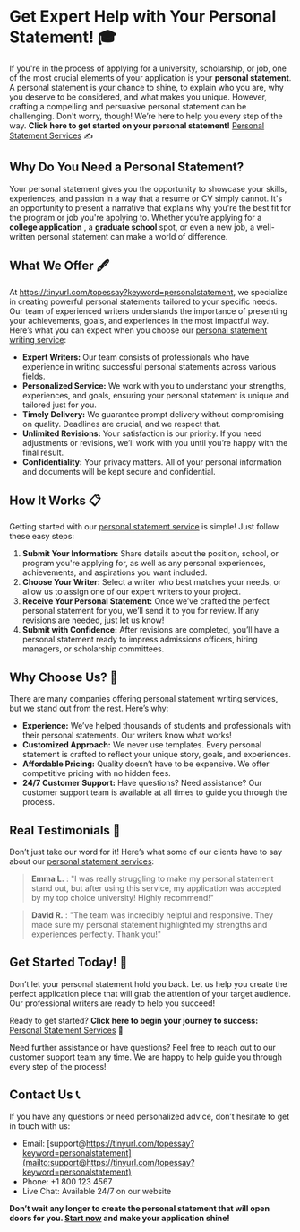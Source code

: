 # Get Expert Help with Your Personal Statement! 🎓

If you're in the process of applying for a university, scholarship, or job, one of the most crucial elements of your application is your **personal statement**. A personal statement is your chance to shine, to explain who you are, why you deserve to be considered, and what makes you unique. However, crafting a compelling and persuasive personal statement can be challenging. Don't worry, though! We’re here to help you every step of the way. **Click here to get started on your personal statement!** [Personal Statement Services](https://tinyurl.com/topessay?keyword=personalstatement) ✍️

## Why Do You Need a Personal Statement?

Your personal statement gives you the opportunity to showcase your skills, experiences, and passion in a way that a resume or CV simply cannot. It's an opportunity to present a narrative that explains why you're the best fit for the program or job you're applying to. Whether you're applying for a **college application** , a **graduate school** spot, or even a new job, a well-written personal statement can make a world of difference.

## What We Offer 🖋️

At https://tinyurl.com/topessay?keyword=personalstatement, we specialize in creating powerful personal statements tailored to your specific needs. Our team of experienced writers understands the importance of presenting your achievements, goals, and experiences in the most impactful way. Here’s what you can expect when you choose our [personal statement writing service](https://tinyurl.com/topessay?keyword=personalstatement):

- **Expert Writers:** Our team consists of professionals who have experience in writing successful personal statements across various fields.
- **Personalized Service:** We work with you to understand your strengths, experiences, and goals, ensuring your personal statement is unique and tailored just for you.
- **Timely Delivery:** We guarantee prompt delivery without compromising on quality. Deadlines are crucial, and we respect that.
- **Unlimited Revisions:** Your satisfaction is our priority. If you need adjustments or revisions, we’ll work with you until you’re happy with the final result.
- **Confidentiality:** Your privacy matters. All of your personal information and documents will be kept secure and confidential.

## How It Works 📋

Getting started with our [personal statement service](https://tinyurl.com/topessay?keyword=personalstatement) is simple! Just follow these easy steps:

1. **Submit Your Information:** Share details about the position, school, or program you're applying for, as well as any personal experiences, achievements, and aspirations you want included.
2. **Choose Your Writer:** Select a writer who best matches your needs, or allow us to assign one of our expert writers to your project.
3. **Receive Your Personal Statement:** Once we’ve crafted the perfect personal statement for you, we’ll send it to you for review. If any revisions are needed, just let us know!
4. **Submit with Confidence:** After revisions are completed, you’ll have a personal statement ready to impress admissions officers, hiring managers, or scholarship committees.

## Why Choose Us? 🌟

There are many companies offering personal statement writing services, but we stand out from the rest. Here’s why:

- **Experience:** We’ve helped thousands of students and professionals with their personal statements. Our writers know what works!
- **Customized Approach:** We never use templates. Every personal statement is crafted to reflect your unique story, goals, and experiences.
- **Affordable Pricing:** Quality doesn’t have to be expensive. We offer competitive pricing with no hidden fees.
- **24/7 Customer Support:** Have questions? Need assistance? Our customer support team is available at all times to guide you through the process.

## Real Testimonials 📣

Don’t just take our word for it! Here’s what some of our clients have to say about our [personal statement services](https://tinyurl.com/topessay?keyword=personalstatement):

> **Emma L.** : "I was really struggling to make my personal statement stand out, but after using this service, my application was accepted by my top choice university! Highly recommend!"

> **David R.** : "The team was incredibly helpful and responsive. They made sure my personal statement highlighted my strengths and experiences perfectly. Thank you!"

## Get Started Today! 🎯

Don’t let your personal statement hold you back. Let us help you create the perfect application piece that will grab the attention of your target audience. Our professional writers are ready to help you succeed!

Ready to get started? **Click here to begin your journey to success:** [Personal Statement Services](https://tinyurl.com/topessay?keyword=personalstatement) 🚀

Need further assistance or have questions? Feel free to reach out to our customer support team any time. We are happy to help guide you through every step of the process!

## Contact Us 📞

If you have any questions or need personalized advice, don’t hesitate to get in touch with us:

- Email: [support@https://tinyurl.com/topessay?keyword=personalstatement](mailto:support@https://tinyurl.com/topessay?keyword=personalstatement)
- Phone: +1 800 123 4567
- Live Chat: Available 24/7 on our website

**Don’t wait any longer to create the personal statement that will open doors for you. [Start now](https://tinyurl.com/topessay?keyword=personalstatement) and make your application shine!**

